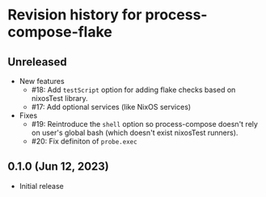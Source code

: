 # Revision history for process-compose-flake

## Unreleased

- New features
    - #18: Add `testScript` option for adding flake checks based on nixosTest library.
    - #17: Add optional services (like NixOS services)
- Fixes
    - #19: Reintroduce the `shell` option so process-compose doesn't rely on user's global bash (which doesn't exist nixosTest runners).
    - #20: Fix definiton of `probe.exec`


## 0.1.0 (Jun 12, 2023)

- Initial release
